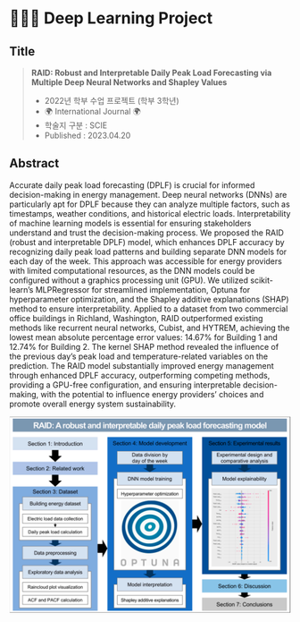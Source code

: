 # 👨🏼‍🎓 Deep Learning Project
## Title
> **RAID: Robust and Interpretable Daily Peak Load Forecasting via Multiple Deep Neural Networks and Shapley Values**  
> - 2022년 학부 수업 프로젝트 (학부 3학년)
> - 🌍 International Journal 🌍
> - 학술지 구분 : SCIE
> - Published : 2023.04.20

## Abstract
Accurate daily peak load forecasting (DPLF) is crucial for informed decision-making in energy management. Deep neural networks (DNNs) are particularly apt for DPLF because they can analyze multiple factors, such as timestamps, weather conditions, and historical electric loads. Interpretability of machine learning models is essential for ensuring stakeholders understand and trust the decision-making process. We proposed the RAID (robust and interpretable DPLF) model, which enhances DPLF accuracy by recognizing daily peak load patterns and building separate DNN models for each day of the week. This approach was accessible for energy providers with limited computational resources, as the DNN models could be configured without a graphics processing unit (GPU). We utilized scikit-learn’s MLPRegressor for streamlined implementation, Optuna for hyperparameter optimization, and the Shapley additive explanations (SHAP) method to ensure interpretability. Applied to a dataset from two commercial office buildings in Richland, Washington, RAID outperformed existing methods like recurrent neural networks, Cubist, and HYTREM, achieving the lowest mean absolute percentage error values: 14.67% for Building 1 and 12.74% for Building 2. The kernel SHAP method revealed the influence of the previous day’s peak load and temperature-related variables on the prediction. The RAID model substantially improved energy management through enhanced DPLF accuracy, outperforming competing methods, providing a GPU-free configuration, and ensuring interpretable decision-making, with the potential to influence energy providers’ choices and promote overall energy system sustainability.

![Framework](fig/Framework_overview.png)
